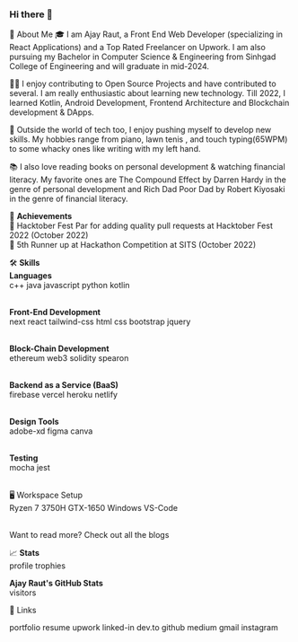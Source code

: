 ### Hi there 👋

<!--
Here are some ideas to get you started:

- 🔭 I’m currently working on ...
- 🌱 I’m currently learning ...
- 👯 I’m looking to collaborate on ...
- 🤔 I’m looking for help with ...
- 💬 Ask me about ...
- 📫 How to reach me: ...
- 😄 Pronouns: ...
- ⚡ Fun fact: ...
-->
🚀 </b>About Me</b>
🎓 I am Ajay Raut, a Front End Web Developer (specializing in React Applications) and a Top Rated Freelancer on Upwork. I am also pursuing my Bachelor in Computer Science & Engineering from Sinhgad College of Engineering and will graduate in mid-2024.

👨‍💻 I enjoy contributing to Open Source Projects and have contributed to several. I am really enthusiastic about learning new technology. Till 2022, I learned Kotlin, Android Development, Frontend Architecture and Blockchain development & DApps. 

🎸 Outside the world of tech too, I enjoy pushing myself to develop new skills. My hobbies range from piano, lawn tenis , and touch typing(65WPM) to some whacky ones like writing with my left hand.

📚 I also love reading books on personal development & watching financial literacy. My favorite ones are The Compound Effect by Darren Hardy in the genre of personal development and Rich Dad Poor Dad by Robert Kiyosaki in the genre of financial literacy.


🏅 <b>Achievements</b> <br>
🤝 Hacktober Fest Par for adding quality pull requests at Hacktober Fest 2022 (October 2022) <br>
🥉 5th Runner up at Hackathon Competition at SITS (October 2022) <br>

🛠️ <b>Skills</b><br>
<b>Languages</b> <br>
c++ java javascript python kotlin <br><br>

<b>Front-End Development</b><br>
next react tailwind-css html css bootstrap jquery<br><br>

<b>Block-Chain Development</b><br>
ethereum web3 solidity spearon<br><br>

<b>Backend as a Service (BaaS)</b><br>
firebase vercel heroku netlify<br><br>

<b>Design Tools</b><br>
adobe-xd figma canva<br><br>

<b>Testing</b><br>
mocha jest<br><br>

🖥️ Workspace Setup<br>
Ryzen 7 3750H GTX-1650 Windows VS-Code<br><br>

Want to read more? Check out all the blogs<br>

📈 <b>Stats</b><br>
profile trophies

<b>Ajay Raut's GitHub Stats</b><br>
visitors

🔗 Links

portfolio resume upwork linked-in dev.to github medium gmail instagram 

